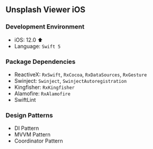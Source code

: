 ## Unsplash Viewer iOS

### Development Environment

- iOS: 12.0 ⬆ 
- Language: `Swift 5`

### Package Dependencies

- ReactiveX: `RxSwift`, `RxCocoa`, `RxDataSources`, `RxGesture`
- Swinject: `Swinject`, `SwinjectAutoregistration`
- Kingfisher: `RxKingfisher`
- Alamofire: `RxAlamofire`
- SwiftLint

### Design Patterns

- DI Pattern
- MVVM Pattern
- Coordinator Pattern